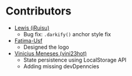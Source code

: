 # Contributors

* [Lewis (iRuisu)](https://github.com/iRuisu)
  * Bug fix: `.darkify()` anchor style fix
* [Fatima-Usf](https://github.com/Fatima-Usf)
  * Designed the logo
* [Vinicius Meneses (vini23hot)](https://github.com/vini23hot)
  * State persistence using LocalStorage API
  * Adding missing devDpenncies